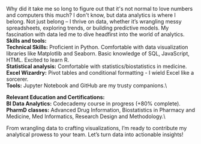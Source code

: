 Why did it take me so long to figure out that it's not normal to love numbers and computers this much? I don't know, but data analytics is where I belong. Not just belong – I thrive on data, whether it’s wrangling messy spreadsheets, exploring trends, or building predictive models. My fascination with data led me to dive headfirst into the world of analytics.\
**Skills and tools:**\
**Technical Skills:** Proficient in Python. Comfortable with data visualization libraries like Matplotlib and Seaborn. Basic knowledge of SQL, JavaScript, HTML. Excited to learn R.\
**Statistical analysis:** Comfortable with statistics/biostatistics in medicine.\
**Excel Wizardry:** Pivot tables and conditional formatting - I wield Excel like a sorcerer.\
**Tools:** Jupyter Notebook and GitHub are my trusty companions.\

**Relevant Education and Certifications:**\
**BI Data Analytics:** Codecademy course in progress (+80% complete).\
**PharmD classes:** Advanced Drug Information, Biostatistics in Pharmacy and Medicine, Med Informatics, Research Design and Methodology.\

From wrangling data to crafting visualizations, I’m ready to contribute my analytical prowess to your team. Let’s turn data into actionable insights!

<!---
BitsAndGravy/BitsAndGravy is a ✨ special ✨ repository because its `README.md` (this file) appears on your GitHub profile.
You can click the Preview link to take a look at your changes.
--->

